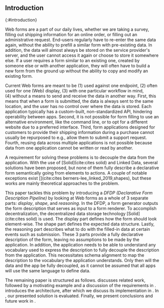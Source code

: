 ## Introduction
{:#introduction}

Web forms are a part of our daily lives, whether we are taking a survey, filling out shipping information for an online order, or filling out an administrative request.
End-users regularly have to re-enter the same data again, without the ability to prefill a similar form with pre-existing data.
In addition, the data will almost always be stored on the service provider's server, and the user cannot access it again or choose to store it somewhere else.
If a user requires a form similar to an existing one, created by someone else or with another application, they will often have to build a new form from the ground up without the ability to copy and modify an existing form.

Current Web forms are meant to be (1) used against one endpoint, (2) often used for one (Web) display, (3) with one particular workflow in mind, (4) without a means to send and receive the data in another way.
First, this means that when a form is submitted, the data is always sent to the same location, and the user has no control over where the data is stored.
Each application typically has a custom-built, non-standardized API, hindering operability between apps.
Second, it is not possible for form filling to use an alternative environment, like the command line, or to opt for a different website due to a preferred interface.
Third, form applications designed for customers to provide their shipping information during a purchase cannot usually be repurposed to e.g., allow them to submit a support request.
Fourth, reusing data across multiple applications is not possible because data from one application cannot be written or read by another.

A requirement for solving these problems is to decouple the data from the application.
With the use of [Solid](cite:cites solid) and Linked Data, several solutions have been proposed, but none of them fully describe a declarative form semantically going from elements to actions.
A couple of notable exceptions exist [](cite:cites berners-lee_linked_2019,shapes),
but these works are mainly theoretical approaches to the problem.

This paper tackles this problem by introducing a _DFDP (Declarative Form Description Pipeline)_ by looking at Web forms as a whole of 3 separate parts: *display*, *shape*, and *reasoning*.
In the DFDP, a form generator outputs the form description that serves as input to a form renderer.
To accomplish decentralization, the decentralized data storage technology [Solid](cite:cites solid) is used.
The display part defines how the form should look element-wise. The shape part defines the expected data structure.
Lastly, the reasoning part describes what to do with the filled-in data at certain events such as submission.
These 3 parts provide a fully declarative description of the form, leaving no assumptions to be made by the application.
In addition, the application needs to be able to understand any vocabulary used to express the description to fully decouple the description from the application.
This necessitates schema alignment to map the description to the vocabulary the application understands.
Only then will the data and the app be fully decoupled, as it cannot be assumed that all apps will use the same language to define data.

The remaining paper is structured as follows.
[](#related-work) discusses related work, followed by a motivating example and a discussion of the requirements in [](#requirements).
[](#architecture) introduces the architecture, after which we discuss its implementation in [](#implementation).
In [](#evaluation), our presented solution is evaluated.
Finally, we present conclusions and future work in [](#conclusion).
